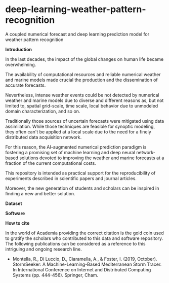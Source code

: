 # deep-learning-weather-pattern-recognition
A coupled numerical forecast and deep learning prediction model for weather pattern recognition

**Introduction**

In the last decades, the impact of the global changes on human life became overwhelming.

The availability of computational resources and reliable numerical weather and marine models made crucial the production and the dissemination of accurate forecasts.

Nevertheless, intense weather events could be not detected by numerical weather and marine models due to diverse and different reasons as, but not limited to, spatial grid-scale, time scale, local behavior due to unmodeled domain characterization, and so on.

Traditionally those sources of uncertain forecasts were mitigated using data assimilation. While those techniques are feasible for synoptic modeling, they often can't be applied at a local scale due to the need for a finely distributed data acquisition network.

For this reason, the AI-augmented numerical prediction paradigm is fostering a promising set of machine learning and deep neural network-based solutions devoted to improving the weather and marine forecasts at a fraction of the current computational costs. 

This repository is intended as practical support for the reproducibility of experiments described in scientific papers and journal articles.

Moreover, the new generation of students and scholars can be inspired in finding a new and better solution.  

**Dataset**

**Software**

**How to cite**

In the world of Academia providing the correct citation is the gold coin used to gratify the scholars who contributed to this data and software repository. The following publications can be considered as a reference to this intriguing and ongoing research line.

* Montella, R., Di Luccio, D., Ciaramella, A., & Foster, I. (2019, October). StormSeeker: A Machine-Learning-Based Mediterranean Storm Tracer. In International Conference on Internet and Distributed Computing Systems (pp. 444-456). Springer, Cham.
